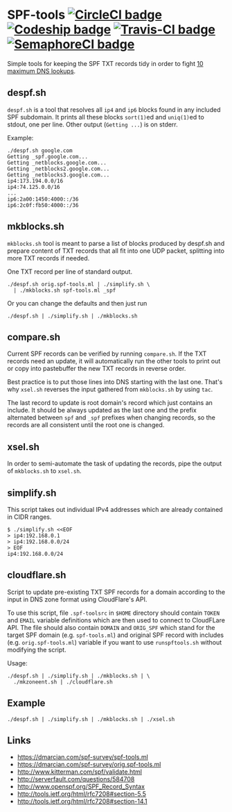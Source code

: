 # SPF-tools [![CircleCI badge][badge]][1]  [![Codeship badge][cdbadge]][2]  [![Travis-CI badge][travis]][3]  [![SemaphoreCI badge][semaphore]][4]

Simple tools for keeping the SPF TXT records tidy in order to fight
[10 maximum DNS lookups](http://serverfault.com/questions/584708).


## despf.sh

`despf.sh` is a tool that resolves all `ip4` and `ip6` blocks
found in any included SPF subdomain. It prints all these blocks
`sort(1)`ed and `uniq(1)`ed to stdout, one per line.
Other output (`Getting ...`) is on stderr.

Example:

    ./despf.sh google.com
    Getting _spf.google.com...
    Getting _netblocks.google.com...
    Getting _netblocks2.google.com...
    Getting _netblocks3.google.com...
    ip4:173.194.0.0/16
    ip4:74.125.0.0/16
    ...
    ip6:2a00:1450:4000::/36
    ip6:2c0f:fb50:4000::/36


## mkblocks.sh

`mkblocks.sh` tool is meant to parse a list of blocks produced by
despf.sh and prepare content of TXT records that all fit into one
UDP packet, splitting into more TXT records if needed.

One TXT record per line of standard output.

    ./despf.sh orig.spf-tools.ml | ./simplify.sh \
      | ./mkblocks.sh spf-tools.ml _spf

Or you can change the defaults and then just run

    ./despf.sh | ./simplify.sh | ./mkblocks.sh


## compare.sh

Current SPF records can be verified by running `compare.sh`.
If the TXT records need an update, it will automatically run
the other tools to print out or copy into pastebuffer the
new TXT records in reverse order.

Best practice is to put those lines into DNS starting with the
last one. That's why `xsel.sh` reverses the input gathered from
`mkblocks.sh` by using `tac`.

The last record to update is root domain's record which just
contains an include. It should be always updated as the last one
and the prefix alternated between `spf` and `_spf` prefixes when
changing records, so the records are all consistent until the
root one is changed.


## xsel.sh

In order to semi-automate the task of updating the records,
pipe the output of `mkblocks.sh` to `xsel.sh`.


## simplify.sh

This script takes out individual IPv4 addresses which are already
contained in CIDR ranges.

    $ ./simplify.sh <<EOF
    > ip4:192.168.0.1
    > ip4:192.168.0.0/24
    > EOF
    ip4:192.168.0.0/24


## cloudflare.sh

Script to update pre-existing TXT SPF records for a domain according
to the input in DNS zone format using CloudFlare's API.

To use this script, file `.spf-toolsrc` in `$HOME` directory should
contain `TOKEN` and `EMAIL` variable definitions which are then used
to connect to CloudFLare API. The file should also contain `DOMAIN`
and `ORIG_SPF` which stand for the target SPF domain (e.g. `spf-tools.ml`)
and original SPF record with includes (e.g. `orig.spf-tools.ml`)
variable if you want to use `runspftools.sh` without modifying the
script.

Usage:

    ./despf.sh | ./simplify.sh | ./mkblocks.sh | \
      ./mkzoneent.sh | ./cloudflare.sh 

## Example

    ./despf.sh | ./simplify.sh | ./mkblocks.sh | ./xsel.sh


## Links

 * https://dmarcian.com/spf-survey/spf-tools.ml
 * https://dmarcian.com/spf-survey/orig.spf-tools.ml
 * http://www.kitterman.com/spf/validate.html
 * http://serverfault.com/questions/584708
 * http://www.openspf.org/SPF_Record_Syntax
 * http://tools.ietf.org/html/rfc7208#section-5.5
 * http://tools.ietf.org/html/rfc7208#section-14.1

[badge]: https://circleci.com/gh/jsarenik/spf-tools.png?circle-token=76b5be548795219cce8df5780def8eceaa134c35 "Test status"
[1]: https://circleci.com/gh/jsarenik/spf-tools
[cdbadge]: https://codeship.com/projects/8958e590-0616-0133-c43a-12a4c431c178/status?branch=master
[2]: https://codeship.com/projects/89613
[travis]: https://travis-ci.org/jsarenik/spf-tools.svg
[3]: https://travis-ci.org/jsarenik/spf-tools
[semaphore]: https://semaphoreci.com/api/v1/projects/1bce3ee4-b034-439a-8df1-2047500ad523/477838/badge.svg
[4]: https://semaphoreci.com/jsarenik/spf-tools
